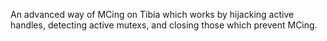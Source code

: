 An advanced way of MCing on Tibia which works by hijacking active handles, detecting active mutexs, and closing those which prevent MCing.